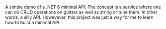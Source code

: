 A simple demo of a .NET 6 minimal API. The concept is a service where one can do CRUD operations on guitars as well as string or tune them. In other words, a silly API. Howevever, this project was just a way for me to learn how to build a minimal API.
